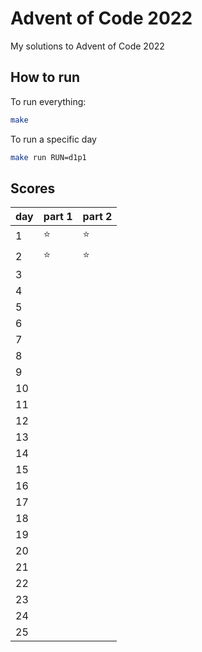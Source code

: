 # Advent of Code 2022
My solutions to Advent of Code 2022

## How to run
To run everything:
```bash
make
```
To run a specific day 
```bash
make run RUN=d1p1
```

## Scores
| day | part 1 | part 2 |
|-----|--------|--------|
| 1   | ⭐      | ⭐      |
| 2   | ⭐      | ⭐      |
| 3   |        |        |
| 4   |        |        |
| 5   |        |        |
| 6   |        |        |
| 7   |        |        |
| 8   |        |        |
| 9   |        |        |
| 10  |        |        |
| 11  |        |        |
| 12  |        |        |
| 13  |        |        |
| 14  |        |        |
| 15  |        |        |
| 16  |        |        |
| 17  |        |        |
| 18  |        |        |
| 19  |        |        |
| 20  |        |        |
| 21  |        |        |
| 22  |        |        |
| 23  |        |        |
| 24  |        |        |
| 25  |        |        |
